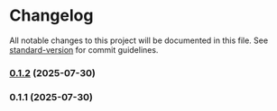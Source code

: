 # Changelog

All notable changes to this project will be documented in this file. See [standard-version](https://github.com/conventional-changelog/standard-version) for commit guidelines.

### [0.1.2](https://github.com/IBIRASA/KnotNest/compare/v0.1.1...v0.1.2) (2025-07-30)

### 0.1.1 (2025-07-30)
